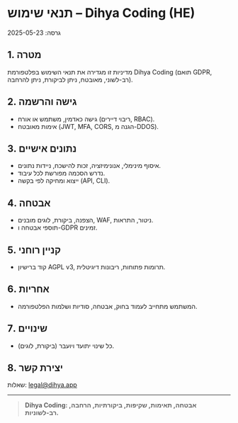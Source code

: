 # תנאי שימוש – Dihya Coding (HE)

גרסה: 2025-05-23

## 1. מטרה
מדיניות זו מגדירה את תנאי השימוש בפלטפורמת Dihya Coding (תואם GDPR, רב-לשוני, מאובטח, ניתן לביקורת, ניתן להרחבה).

## 2. גישה והרשמה
- גישה כאדמין, משתמש או אורח (ריבוי דיירים, RBAC).
- אימות מאובטח (JWT, MFA, CORS, הגנה מ-DDOS).

## 3. נתונים אישיים
- איסוף מינימלי, אנונימיזציה, זכות להישכח, ניידות נתונים.
- נדרש הסכמה מפורשת לכל עיבוד.
- ייצוא ומחיקה לפי בקשה (API, CLI).

## 4. אבטחה
- הצפנה, ביקורת, לוגים מובנים, WAF, ניטור, התראות.
- תוספי אבטחה ו-GDPR זמינים.

## 5. קניין רוחני
- קוד ברישיון AGPL v3, תרומות פתוחות, ריבונות דיגיטלית.

## 6. אחריות
- המשתמש מתחייב לעמוד בחוק, אבטחה, סודיות ושלמות הפלטפורמה.

## 7. שינויים
- כל שינוי יתועד ויועבר (ביקורת, לוגים).

## 8. יצירת קשר
שאלות: legal@dihya.app

---

> **Dihya Coding: אבטחה, תאימות, שקיפות, ביקורתיות, הרחבה, רב-לשוניות.**
